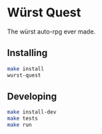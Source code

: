 # Würst Quest
The würst auto-rpg ever made.

## Installing
```bash
make install
wurst-quest
```

## Developing
```bash
make install-dev
make tests
make run
```
